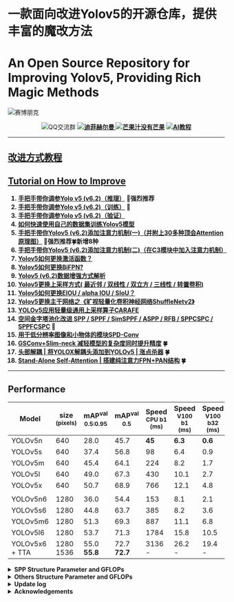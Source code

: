 # 一款面向改进Yolov5的开源仓库，提供丰富的魔改方法
# An Open Source Repository for Improving Yolov5, Providing Rich Magic Methods


![赛博朋克](https://user-images.githubusercontent.com/58406737/187069415-adeba391-f7e3-4f66-b0bc-6d156cf2e816.png)

<div align="center">       <img src="https://img.shields.io/badge/QQ%E4%BA%A4%E6%B5%81%E7%BE%A4-750560739-blue"
                        alt="QQ交流群">
                    <b><a href="https://github.com/WangQvQ/Yolov5_Magic">
                            <img src="https://img.shields.io/badge/%E8%BF%AA%E8%8F%B2%E8%B5%AB%E5%B0%94%E6%9B%BC-YOLO%20Magic-critical"
                                alt="迪菲赫尔曼">
                        </a>
                        <a href="https://github.com/iscyy/yoloair">
                            <img src="https://img.shields.io/badge/%E8%8A%92%E6%9E%9C%E6%B1%81%E6%B2%A1%E6%9C%89%E8%8A%92%E6%9E%9C-YOLO%20Air-red"
                                alt="芒果汁没有芒果"></a>
                        <a href="https://www.captainai.net/diffie/">
                             <img
                                    src="https://img.shields.io/badge/%E7%A6%8F%E5%88%A9-%E5%85%8D%E8%B4%B9AI%E6%95%99%E7%A8%8B-success"
                                    alt="AI教程"> </center></div>



-----

## 改进方式教程
## Tutorial on How to Improve


1. [手把手带你调参Yolo v5 (v6.2)（推理）](https://blog.csdn.net/weixin_43694096/article/details/124378167) 🌟强烈推荐
2. [手把手带你调参Yolo v5 (v6.2)（训练）](https://blog.csdn.net/weixin_43694096/article/details/124411509?spm=1001.2014.3001.5502) 🚀
3. [手把手带你调参Yolo v5 (v6.2)（验证）](https://yolov5.blog.csdn.net/article/details/126630836)
4. [如何快速使用自己的数据集训练Yolov5模型](https://blog.csdn.net/weixin_43694096/article/details/124457787)
5. [手把手带你Yolov5 (v6.2)添加注意力机制(一)（并附上30多种顶会Attention原理图）](https://blog.csdn.net/weixin_43694096/article/details/124443059?spm=1001.2014.3001.5502) 🌟强烈推荐🍀新增8种
6. [手把手带你Yolov5 (v6.2)添加注意力机制(二)（在C3模块中加入注意力机制）](https://blog.csdn.net/weixin_43694096/article/details/124695537)
7. [Yolov5如何更换激活函数？](https://blog.csdn.net/weixin_43694096/article/details/124413941?spm=1001.2014.3001.5502)
8. [Yolov5如何更换BiFPN? ](https://yolov5.blog.csdn.net/article/details/125148552)
9. [Yolov5 (v6.2)数据增强方式解析](https://blog.csdn.net/weixin_43694096/article/details/124741952?spm=1001.2014.3001.5502)
10. [Yolov5更换上采样方式( 最近邻 / 双线性 / 双立方 / 三线性 / 转置卷积)](https://blog.csdn.net/weixin_43694096/article/details/125416120)
11. [Yolov5如何更换EIOU / alpha IOU / SIoU？](https://blog.csdn.net/weixin_43694096/article/details/124902685)
12. [Yolov5更换主干网络之《旷视轻量化卷积神经网络ShuffleNetv2》](https://blog.csdn.net/weixin_43694096/article/details/126109839?spm=1001.2014.3001.5501)
13. [YOLOv5应用轻量级通用上采样算子CARAFE](https://blog.csdn.net/weixin_43694096/article/details/126148795)
14. [空间金字塔池化改进 SPP / SPPF / SimSPPF / ASPP / RFB / SPPCSPC / SPPFCSPC](https://blog.csdn.net/weixin_43694096/article/details/126354660?spm=1001.2014.3001.5502) 🚀
15. [用于低分辨率图像和小物体的模块SPD-Conv](https://blog.csdn.net/weixin_43694096/article/details/126398068)
16. [GSConv+Slim-neck 减轻模型的复杂度同时提升精度](https://blog.csdn.net/weixin_43694096/article/details/127344636?spm=1001.2014.3001.5501) 🍀
17. [头部解耦 | 将YOLOX解耦头添加到YOLOv5 | 涨点杀器](https://yolov5.blog.csdn.net/article/details/127427578) 🍀
18. [Stand-Alone Self-Attention | 搭建纯注意力FPN+PAN结构](https://yolov5.blog.csdn.net/article/details/127456629?spm=1001.2014.3001.5502) 🍀
------



## Performance
| Model                                                                                                | size<br><sup>(pixels) | mAP<sup>val<br>0.5:0.95 | mAP<sup>val<br>0.5 | Speed<br><sup>CPU b1<br>(ms) | Speed<br><sup>V100 b1<br>(ms) | Speed<br><sup>V100 b32<br>(ms) | params<br><sup>(M) | FLOPs<br><sup>@640 (B) | Weights
|------------------------------------------------------------------------------------------------------|-----------------------|-------------------------|--------------------|------------------------------|-------------------------------|--------------------------------|--------------------|------------------------|------------------------|
| YOLOv5n                   | 640                   | 28.0                    | 45.7               | **45**                       | **6.3**                       | **0.6**                        | **1.9**            | **4.5**                | [YOLOv5n](https://github.com/ultralytics/yolov5/releases/download/v6.1/yolov5n.pt)
| YOLOv5s                   | 640                   | 37.4                    | 56.8               | 98                           | 6.4                           | 0.9                            | 7.2                | 16.5                   | [YOLOv5s](https://github.com/ultralytics/yolov5/releases/download/v6.1/yolov5s.pt)
| YOLOv5m                   | 640                   | 45.4                    | 64.1               | 224                          | 8.2                           | 1.7                            | 21.2               | 49.0                   | [YOLOv5m](https://github.com/ultralytics/yolov5/releases/download/v6.1/yolov5m.pt)
| YOLOv5l                   | 640                   | 49.0                    | 67.3               | 430                          | 10.1                          | 2.7                            | 46.5               | 109.1                  | [YOLOv5l](https://github.com/ultralytics/yolov5/releases/download/v6.1/yolov5l.pt)
| YOLOv5x                   | 640                   | 50.7                    | 68.9               | 766                          | 12.1                          | 4.8                            | 86.7               | 205.7                  | [YOLOv5x](https://github.com/ultralytics/yolov5/releases/download/v6.1/yolov5x.pt)
|                                                                                                      |                       |                         |                    |                              |                               |                                |                    |                        |
| YOLOv5n6                 | 1280                  | 36.0                    | 54.4               | 153                          | 8.1                           | 2.1                            | 3.2                | 4.6                    |[YOLOv5n6](https://github.com/ultralytics/yolov5/releases/download/v6.1/yolov5n6.pt)
| YOLOv5s6                 | 1280                  | 44.8                    | 63.7               | 385                          | 8.2                           | 3.6                            | 12.6               | 16.8                   |[YOLOv5s6](https://github.com/ultralytics/yolov5/releases/download/v6.1/yolov5s6.pt)
| YOLOv5m6                 | 1280                  | 51.3                    | 69.3               | 887                          | 11.1                          | 6.8                            | 35.7               | 50.0                   |[YOLOv5m6](https://github.com/ultralytics/yolov5/releases/download/v6.1/yolov5m6.pt)
| YOLOv5l6                 | 1280                  | 53.7                    | 71.3               | 1784                         | 15.8                          | 10.5                           | 76.8               | 111.4                  |[YOLOv5l6](https://github.com/ultralytics/yolov5/releases/download/v6.1/yolov5l6.pt)
| YOLOv5x6<br>+ TTA | 1280<br>1536          | 55.0<br>**55.8**        | 72.7<br>**72.7**   | 3136<br>-                    | 26.2<br>-                     | 19.4<br>-                      | 140.7<br>-         | 209.8<br>-             |[YOLOv5x6](https://github.com/ultralytics/yolov5/releases/download/v6.1/yolov5x6.pt)

              
 <details><summary> <b>SPP Structure Parameter and GFLOPs</b> </summary>
 
| Model         | 参数量(parameters) | 计算量(GFLOPs) |
| ------------- | ------------------ | -------------- |
| SPP           | 7225885            | 16.5           |
| SPPF          | 7235389            | 16.5           |
| SimSPPF       | 7235389            | 16.5           |
| ASPP          | 15485725           | 23.1           |
| BasicRFB      | 7895421            | 17.1           |
| SPPCSPC       | 13663549           | 21.7           |
| SPPCSPC_group | 8355133            | 17.4           |

</details>

<details><summary> <b>Others Structure Parameter and GFLOPs</b> </summary>

| Model         | 参数量(parameters) | 计算量(GFLOPs) |
| ------------- | ------------------ | -------------- |
| TransposeConv upsampling| 7241917            | 16.6           |
| InceptionConv | 7233597            | 16.2           |
| BiFPN         | 7384006            | 17.2           |
| ShuffleNetv2  | 3844193            | 8.1            |
| CARAFE        | 7369445            | 17.0           |
</details>




<details><summary> <b>Update log</b> </summary>
2022.8.22 yolo.py Add Chinese annotations🍀

2022.8.24 Add Demo of Pyqt page🍀
</details>

<details><summary> <b>Acknowledgements</b> </summary>
https://github.com/ultralytics/yolov5
</details>
